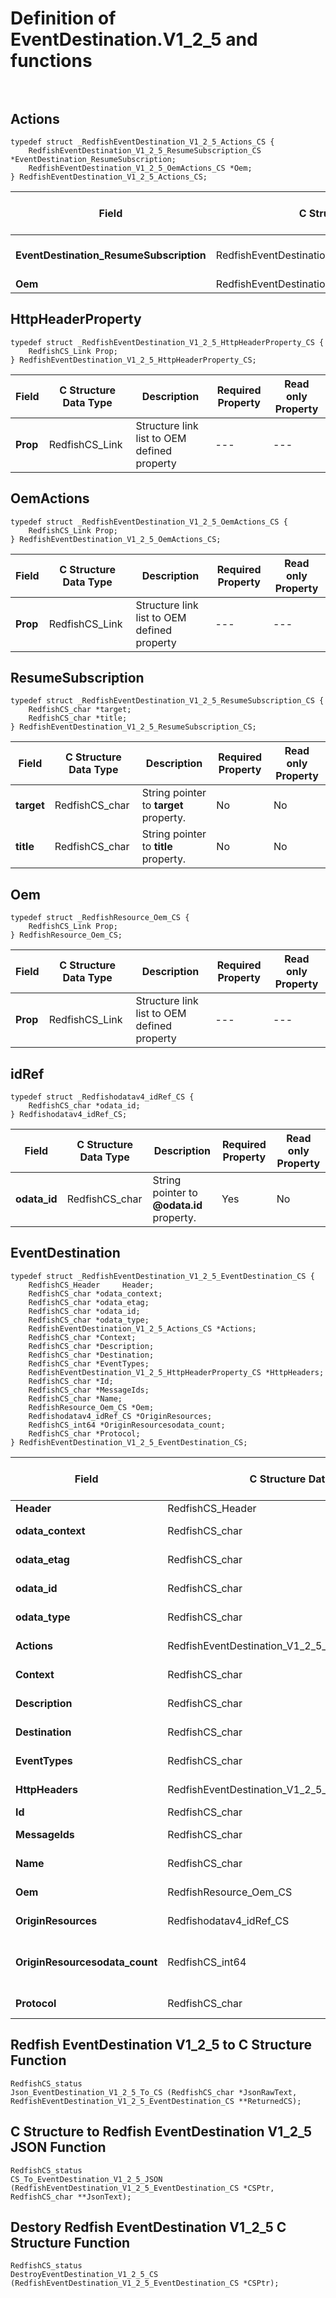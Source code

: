# Definition of EventDestination.V1_2_5 and functions<br><br>

## Actions
    typedef struct _RedfishEventDestination_V1_2_5_Actions_CS {
        RedfishEventDestination_V1_2_5_ResumeSubscription_CS *EventDestination_ResumeSubscription;
        RedfishEventDestination_V1_2_5_OemActions_CS *Oem;
    } RedfishEventDestination_V1_2_5_Actions_CS;

|Field |C Structure Data Type|Description |Required Property|Read only Property
| ---  | --- | --- | --- | ---
|**EventDestination_ResumeSubscription**|RedfishEventDestination_V1_2_5_ResumeSubscription_CS| Structure points to **#EventDestination.ResumeSubscription** property.| No| No
|**Oem**|RedfishEventDestination_V1_2_5_OemActions_CS| Structure points to **Oem** property.| No| No


## HttpHeaderProperty
    typedef struct _RedfishEventDestination_V1_2_5_HttpHeaderProperty_CS {
        RedfishCS_Link Prop;
    } RedfishEventDestination_V1_2_5_HttpHeaderProperty_CS;

|Field |C Structure Data Type|Description |Required Property|Read only Property
| ---  | --- | --- | --- | ---
|**Prop**|RedfishCS_Link| Structure link list to OEM defined property| ---| ---


## OemActions
    typedef struct _RedfishEventDestination_V1_2_5_OemActions_CS {
        RedfishCS_Link Prop;
    } RedfishEventDestination_V1_2_5_OemActions_CS;

|Field |C Structure Data Type|Description |Required Property|Read only Property
| ---  | --- | --- | --- | ---
|**Prop**|RedfishCS_Link| Structure link list to OEM defined property| ---| ---


## ResumeSubscription
    typedef struct _RedfishEventDestination_V1_2_5_ResumeSubscription_CS {
        RedfishCS_char *target;
        RedfishCS_char *title;
    } RedfishEventDestination_V1_2_5_ResumeSubscription_CS;

|Field |C Structure Data Type|Description |Required Property|Read only Property
| ---  | --- | --- | --- | ---
|**target**|RedfishCS_char| String pointer to **target** property.| No| No
|**title**|RedfishCS_char| String pointer to **title** property.| No| No


## Oem
    typedef struct _RedfishResource_Oem_CS {
        RedfishCS_Link Prop;
    } RedfishResource_Oem_CS;

|Field |C Structure Data Type|Description |Required Property|Read only Property
| ---  | --- | --- | --- | ---
|**Prop**|RedfishCS_Link| Structure link list to OEM defined property| ---| ---


## idRef
    typedef struct _Redfishodatav4_idRef_CS {
        RedfishCS_char *odata_id;
    } Redfishodatav4_idRef_CS;

|Field |C Structure Data Type|Description |Required Property|Read only Property
| ---  | --- | --- | --- | ---
|**odata_id**|RedfishCS_char| String pointer to **@odata.id** property.| Yes| No


## EventDestination
    typedef struct _RedfishEventDestination_V1_2_5_EventDestination_CS {
        RedfishCS_Header     Header;
        RedfishCS_char *odata_context;
        RedfishCS_char *odata_etag;
        RedfishCS_char *odata_id;
        RedfishCS_char *odata_type;
        RedfishEventDestination_V1_2_5_Actions_CS *Actions;
        RedfishCS_char *Context;
        RedfishCS_char *Description;
        RedfishCS_char *Destination;
        RedfishCS_char *EventTypes;
        RedfishEventDestination_V1_2_5_HttpHeaderProperty_CS *HttpHeaders;
        RedfishCS_char *Id;
        RedfishCS_char *MessageIds;
        RedfishCS_char *Name;
        RedfishResource_Oem_CS *Oem;
        Redfishodatav4_idRef_CS *OriginResources;
        RedfishCS_int64 *OriginResourcesodata_count;
        RedfishCS_char *Protocol;
    } RedfishEventDestination_V1_2_5_EventDestination_CS;

|Field |C Structure Data Type|Description |Required Property|Read only Property
| ---  | --- | --- | --- | ---
|**Header**|RedfishCS_Header|Redfish C structure header|---|---
|**odata_context**|RedfishCS_char| String pointer to **@odata.context** property.| No| No
|**odata_etag**|RedfishCS_char| String pointer to **@odata.etag** property.| No| No
|**odata_id**|RedfishCS_char| String pointer to **@odata.id** property.| Yes| No
|**odata_type**|RedfishCS_char| String pointer to **@odata.type** property.| Yes| No
|**Actions**|RedfishEventDestination_V1_2_5_Actions_CS| Structure points to **Actions** property.| No| No
|**Context**|RedfishCS_char| String pointer to **Context** property.| Yes| No
|**Description**|RedfishCS_char| String pointer to **Description** property.| No| Yes
|**Destination**|RedfishCS_char| String pointer to **Destination** property.| No| Yes
|**EventTypes**|RedfishCS_char| String pointer to **EventTypes** property.| No| Yes
|**HttpHeaders**|RedfishEventDestination_V1_2_5_HttpHeaderProperty_CS| Structure points to **HttpHeaders** property.| No| No
|**Id**|RedfishCS_char| String pointer to **Id** property.| Yes| Yes
|**MessageIds**|RedfishCS_char| String pointer to **MessageIds** property.| No| Yes
|**Name**|RedfishCS_char| String pointer to **Name** property.| Yes| Yes
|**Oem**|RedfishResource_Oem_CS| Structure points to **Oem** property.| No| No
|**OriginResources**|Redfishodatav4_idRef_CS| Structure points to **OriginResources** property.| No| Yes
|**OriginResourcesodata_count**|RedfishCS_int64| 64-bit long long interger pointer to **OriginResources@odata.count** property.| No| No
|**Protocol**|RedfishCS_char| String pointer to **Protocol** property.| No| Yes
## Redfish EventDestination V1_2_5 to C Structure Function
    RedfishCS_status
    Json_EventDestination_V1_2_5_To_CS (RedfishCS_char *JsonRawText, RedfishEventDestination_V1_2_5_EventDestination_CS **ReturnedCS);

## C Structure to Redfish EventDestination V1_2_5 JSON Function
    RedfishCS_status
    CS_To_EventDestination_V1_2_5_JSON (RedfishEventDestination_V1_2_5_EventDestination_CS *CSPtr, RedfishCS_char **JsonText);

## Destory Redfish EventDestination V1_2_5 C Structure Function
    RedfishCS_status
    DestroyEventDestination_V1_2_5_CS (RedfishEventDestination_V1_2_5_EventDestination_CS *CSPtr);

